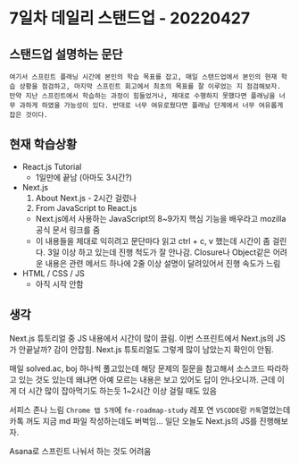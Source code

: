 # 7일차 데일리 스탠드업 - 20220427

## 스탠드업 설명하는 문단

```
여기서 스프린트 플래닝 시간에 본인의 학습 목표를 잡고, 매일 스탠드업에서 본인의 현재 학습 상황을 점검하고, 마지막 스프린트 회고에서 최초의 목표를 잘 이루었는 지 점검해보자. 만약 지난 스프린트에서 학습하는 과정이 힘들었거나, 제대로 수행하지 못했다면 플래닝을 너무 과하게 하였을 가능성이 있다. 반대로 너무 여유로웠다면 플래닝 단계에서 너무 여유롭게 잡은 것이다.
```

## 현재 학습상황

* React.js Tutorial
  * 1일만에 끝남 (아마도 3시간?)
* Next.js
  01. About Next.js - 2시간 걸렸나
  02. From JavaScript to React.js
    * Next.js에서 사용하는 JavaScript의 8~9가지 핵심 기능을 배우라고 mozilla 공식 문서 링크를 줌
    * 이 내용들을 제대로 익히려고 문단마다 읽고 ctrl + c, v 했는데 시간이 좀 걸린다. 3일 이상 하고 있는데 진행 척도가 잘 안나감. Closure나 Object같은 어려운 내용은 관련 메서드 하나에 2줄 이상 설명이 달려있어서 진행 속도가 느림
* HTML / CSS / JS
  * 아직 시작 안함

## 생각

Next.js 튜토리얼 중 JS 내용에서 시간이 많이 끌림.
이번 스프린트에서 Next.js의 JS가 안끝날까? 감이 안잡힘.
Next.js 튜토리얼도 그렇게 많이 남았는지 확인이 안됨.

매일 solved.ac, boj 하나씩 풀고있는데 해당 문제의 질문을 참고해서 소스코드 따라하고 있는 것도 있는데 왜냐면 아예 모르는 내용은 보고 있어도 답이 안나오니까. 근데 이게 더 시간 많이 잡아먹기도 하는듯 1~2시간 이상 걸릴 때도 있음

서피스 존나 느림 `Chrome 탭 5개`에 `fe-roadmap-study` 레포 연 `VSCODE`랑 `카톡`열었는데 카톡 꺼도 지금 md 파일 작성하는데도 버벅임... 일단 오늘도 Next.js의 JS를 진행해보자.

Asana로 스프린트 나눠서 하는 것도 어려움